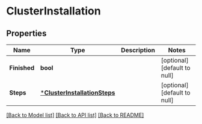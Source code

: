 # ClusterInstallation

## Properties
Name | Type | Description | Notes
------------ | ------------- | ------------- | -------------
**Finished** | **bool** |  | [optional] [default to null]
**Steps** | [***ClusterInstallationSteps**](ClusterInstallation_Steps.md) |  | [optional] [default to null]

[[Back to Model list]](../README.md#documentation-for-models) [[Back to API list]](../README.md#documentation-for-api-endpoints) [[Back to README]](../README.md)


